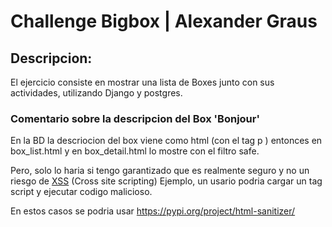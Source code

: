 # Challenge Bigbox | Alexander Graus

## Descripcion:
El ejercicio consiste en mostrar una lista de Boxes junto con sus actividades, utilizando Django y postgres.

### Comentario sobre la descripcion del Box 'Bonjour'

En la BD la descriocion del box viene como html (con el tag p ) entonces en box_list.html y en box_detail.html lo mostre con el filtro safe. 

Pero, solo lo haria si tengo garantizado que es realmente seguro y no un riesgo de [XSS](https://owasp.org/www-community/attacks/xss/) (Cross site scripting) Ejemplo, un usario podria cargar un tag script y ejecutar codigo malicioso.

En estos casos se podria usar https://pypi.org/project/html-sanitizer/